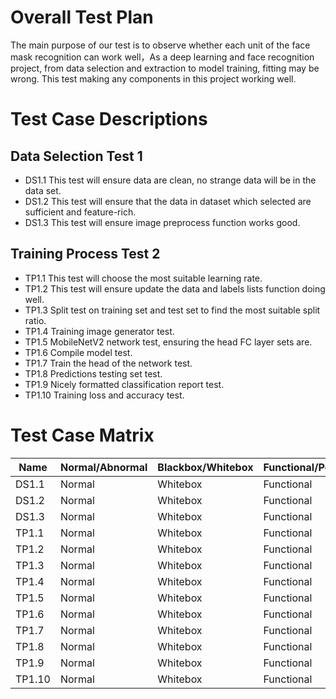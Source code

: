# Overall Test Plan
The main purpose of our test is to observe whether each unit of the face mask recognition can work well，As a deep learning and face recognition project, from data selection and extraction to model training, fitting may be wrong. This test making any components in this project working well.
# Test Case Descriptions
## Data Selection Test 1
- DS1.1 This test will ensure data are clean, no strange data will be in the data set.
- DS1.2 This test will ensure that the data in dataset which selected are sufficient and feature-rich.
- DS1.3 This test will ensure image preprocess function works good.
## Training Process Test 2
- TP1.1 This test will choose the most suitable learning rate.
- TP1.2 This test will ensure update the data and labels lists function doing well.
- TP1.3 Split test on training set and test set to find the most suitable split ratio.
- TP1.4 Training image generator test.
- TP1.5 MobileNetV2 network test, ensuring the head FC layer sets are.
- TP1.6 Compile model test.
- TP1.7 Train the head of the network test.
- TP1.8 Predictions testing set test.
- TP1.9 Nicely formatted classification report test.
- TP1.10 Training loss and accuracy test.

# Test Case Matrix
| Name | Normal/Abnormal | Blackbox/Whitebox | Functional/Performance | Unit/Integration |
| --- | ---| --- | --- | --- |
| DS1.1 | Normal | Whitebox | Functional | Unit |
| DS1.2 | Normal | Whitebox | Functional | Unit |
| DS1.3 | Normal | Whitebox | Functional | Unit |
| TP1.1 | Normal | Whitebox | Functional | Unit |
| TP1.2 | Normal | Whitebox | Functional | Unit |
| TP1.3 | Normal | Whitebox | Functional | Unit |
| TP1.4 | Normal | Whitebox | Functional | Unit |
| TP1.5 | Normal | Whitebox | Functional | Unit |
| TP1.6 | Normal | Whitebox | Functional | Unit |
| TP1.7 | Normal | Whitebox | Functional | Unit |
| TP1.8 | Normal | Whitebox | Functional | Unit |
| TP1.9 | Normal | Whitebox | Functional | Unit |
| TP1.10 | Normal | Whitebox | Functional | Unit |
